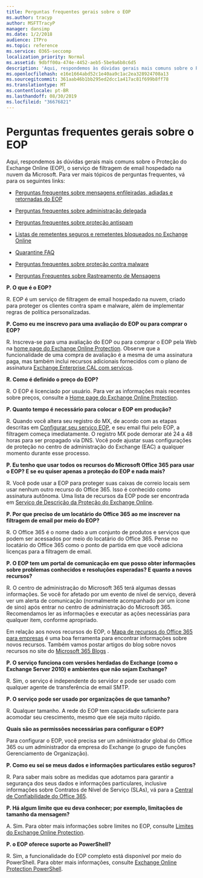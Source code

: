 ```yaml
---
title: Perguntas frequentes gerais sobre o EOP
ms.author: tracyp
author: MSFTTracyP
manager: dansimp
ms.date: 1/2/2018
audience: ITPro
ms.topic: reference
ms.service: O365-seccomp
localization_priority: Normal
ms.assetid: 9dbff00a-474e-4452-aeb5-5be9a6b8c6d5
description: 'Aqui, respondemos às dúvidas gerais mais comuns sobre o Proteção do Exchange Online (EOP), o serviço de filtragem de email hospedado na nuvem da Microsoft. Para ver mais tópicos de perguntas frequentes, vá para os seguintes links:'
ms.openlocfilehash: e16e1664abd52c1e40aa9c1ac2ea328924708a13
ms.sourcegitcommit: 361aab46b1bb295ed2dcc1a417ac81f699b8ff78
ms.translationtype: MT
ms.contentlocale: pt-BR
ms.lasthandoff: 08/30/2019
ms.locfileid: "36676821"
---
```

# <a name="eop-general-faq"></a>Perguntas frequentes gerais sobre o EOP

Aqui, respondemos às dúvidas gerais mais comuns sobre o Proteção do Exchange Online (EOP), o serviço de filtragem de email hospedado na nuvem da Microsoft. Para ver mais tópicos de perguntas frequentes, vá para os seguintes links:
  
- [Perguntas frequentes sobre mensagens enfileiradas, adiadas e retornadas do EOP](eop-queued-deferred-and-bounced-messages-faq.md)

- [Perguntas frequentes sobre administração delegada](delegated-administration-faq.md)

- [Perguntas frequentes sobre proteção antispam](../anti-spam-protection-faq.md)

- [Listas de remetentes seguros e remetentes bloqueados no Exchange Online](../safe-sender-and-blocked-sender-lists-faq.md)

- [Quarantine FAQ](../quarantine-faq.md)

- [Perguntas frequentes sobre proteção contra malware](../anti-malware-protection-faq-eop.md)

- [Perguntas Frequentes sobre Rastreamento de Mensagens](http://technet.microsoft.com/library/aa49e3f9-a5b1-4410-aac2-ddbbf3f5bfb2.aspx)

 **P. O que é o EOP?**
  
R. EOP é um serviço de filtragem de email hospedado na nuvem, criado para proteger os clientes contra spam e malware, além de implementar regras de política personalizadas.
  
 **P. Como eu me inscrevo para uma avaliação do EOP ou para comprar o EOP?**
  
R. Inscreva-se para uma avaliação do EOP ou para comprar o EOP pela Web na [home page do Exchange Online Protection](https://products.office.com/exchange/exchange-email-security-spam-protection). Observe que a funcionalidade de uma compra de avaliação é a mesma de uma assinatura paga, mas também inclui recursos adicionais fornecidos com o plano de assinatura [Exchange Enterprise CAL com serviços](https://products.office.com/exchange/microsoft-exchange-server-licensing-licensing-overview).
  
 **R. Como é definido o preço do EOP?**
  
R. O EOP é licenciado por usuário. Para ver as informações mais recentes sobre preços, consulte a [Home page do Exchange Online Protection](https://products.office.com/exchange/exchange-email-security-spam-protection).
  
 **P. Quanto tempo é necessário para colocar o EOP em produção?**
  
R. Quando você altera seu registro do MX, de acordo com as etapas descritas em [Configurar seu serviço EOP](set-up-your-eop-service.md), e seu email flui pelo EOP, a filtragem começa imediatamente. O registro MX pode demorar até 24 a 48 horas para ser propagado via DNS. Você pode ajustar suas configurações de proteção no centro de administração do Exchange (EAC) a qualquer momento durante esse processo.
  
 **P. Eu tenho que usar todos os recursos do Microsoft Office 365 para usar o EOP? E se eu quiser apenas a proteção do EOP e nada mais?**
  
R. Você pode usar a EOP para proteger suas caixas de correio locais sem usar nenhum outro recurso do Office 365. Isso é conhecido como assinatura autônoma. Uma lista de recursos da EOP pode ser encontrada em [Serviço de Descrição da Proteção do Exchange Online](https://docs.microsoft.com/office365/servicedescriptions/exchange-online-protection-service-description/exchange-online-protection-service-description).
  
 **P. Por que preciso de um locatário do Office 365 ao me inscrever na filtragem de email por meio do EOP?**
  
R. O Office 365 é o nome dado a um conjunto de produtos e serviços que podem ser acessados por meio do locatário do Office 365. Pense no locatário do Office 365 como o ponto de partida em que você adiciona licenças para a filtragem de email.
  
 **P. O EOP tem um portal de comunicação em que posso obter informações sobre problemas conhecidos e resoluções esperadas? E quanto a novos recursos?**
  
R. O centro de administração do Microsoft 365 terá algumas dessas informações. Se você for afetado por um evento de nível de serviço, deverá ver um alerta de comunicação (normalmente acompanhado por um ícone de sino) após entrar no centro de administração do Microsoft 365. Recomendamos ler as informações e executar as ações necessárias para qualquer item, conforme apropriado.
  
Em relação aos novos recursos do EOP, o [Mapa de recursos do Office 365 para empresas](https://www.microsoft.com/microsoft-365/roadmap?filters=O365) é uma boa ferramenta para encontrar informações sobre novos recursos. Também vamos postar artigos do blog sobre novos recursos no site do [Microsoft 365 Blogs](https://www.microsoft.com/en-us/microsoft-365/blog/) .
  
 **P. O serviço funciona com versões herdadas do Exchange (como o Exchange Server 2010) e ambientes que não sejam Exchange?**
  
R. Sim, o serviço é independente do servidor e pode ser usado com qualquer agente de transferência de email SMTP.
  
 **P. O serviço pode ser usado por organizações de que tamanho?**
  
R. Qualquer tamanho. A rede do EOP tem capacidade suficiente para acomodar seu crescimento, mesmo que ele seja muito rápido.
  
 **Quais são as permissões necessárias para configurar o EOP?**
  
Para configurar o EOP, você precisa ser um administrador global do Office 365 ou um administrador da empresa do Exchange (o grupo de funções Gerenciamento de Organização).
  
 **P. Como eu sei se meus dados e informações particulares estão seguros?**
  
R. Para saber mais sobre as medidas que adotamos para garantir a segurança dos seus dados e informações particulares, inclusive informações sobre Contratos de Nível de Serviço (SLAs), vá para a [Central de Confiabilidade do Office 365](https://www.microsoft.com/trust-center).
  
 **P. Há algum limite que eu deva conhecer; por exemplo, limitações de tamanho da mensagem?**
  
A. Sim. Para obter mais informações sobre limites no EOP, consulte [Limites do Exchange Online Protection](https://docs.microsoft.com/office365/servicedescriptions/exchange-online-protection-service-description/exchange-online-protection-limits).
  
 **P. o EOP oferece suporte ao PowerShell?**
  
R. Sim, a funcionalidade do EOP completo está disponível por meio do PowerShell. Para obter mais informações, consulte [Exchange Online Protection PowerShell](https://docs.microsoft.com/powershell/exchange/exchange-eop/exchange-online-protection-powershell).
